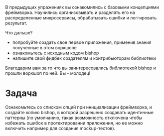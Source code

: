 В предыдущих упражениях вы ознакомились с базовыми концепциями фреймворка. Научились организовывать и разделять его на распределенные микросервисы, обрабатывать ошибки и логгировать результат.

Что дальше?

* попробуйте создать свое первое приложения, применив знания полученные в этом воркшопе
* ознакомьтесь с исходным кодом bishop
* напишите свой фидбек создателям и контрибьюторам библиотеки

Благодарим вам за то что вы заинтересовались библиотекой bishop и прошли воркшоп по ней. Вы - молодец!

# Задача
Ознакомьтесь со списком опций при инициализации фреймворка, и создайте копию bishop, в которой разрешено создавать идентичные паттерны (по умолчанию, такая возможность отключена чтобы избежать ошибок в протектировании приложения, но ее можно включить например для создания mockup-тестов).
